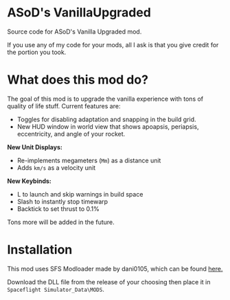 # ASoD's VanillaUpgraded
Source code for ASoD's Vanilla Upgraded mod.

If you use any of my code for your mods, all I ask is that you give credit for the portion you took.

# What does this mod do?
The goal of this mod is to upgrade the vanilla experience with tons of quality of life stuff. Current features are:

- Toggles for disabling adaptation and snapping in the build grid.
- New HUD window in world view that shows apoapsis, periapsis, eccentricity, and angle of your rocket.

**New Unit Displays:**
- Re-implements megameters (`Mm`) as a distance unit
- Adds `km/s` as a velocity unit

**New Keybinds:**
- L to launch and skip warnings in build space
- Slash to instantly stop timewarp
- Backtick to set thrust to 0.1%

Tons more will be added in the future.

# Installation
This mod uses SFS Modloader made by dani0105, which can be found [here.](https://github.com/105-Code/SFS-Modloader)

Download the DLL file from the release of your choosing then place it in `Spaceflight Simulator_Data\MODS`.
